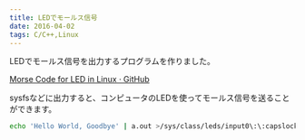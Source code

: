 ```yaml
---
title: LEDでモールス信号
date: 2016-04-02
tags: C/C++,Linux
---
```


LEDでモールス信号を出力するプログラムを作りました。

[Morse Code for LED in Linux · GitHub](https://gist.github.com/ueokande/aa8127f052532de8d613d91867618fb0)

sysfsなどに出力すると、コンピュータのLEDを使ってモールス信号を送ることができます。

```sh
echo 'Hello World, Goodbye' | a.out >/sys/class/leds/input0\:\:capslock/brightness
```

